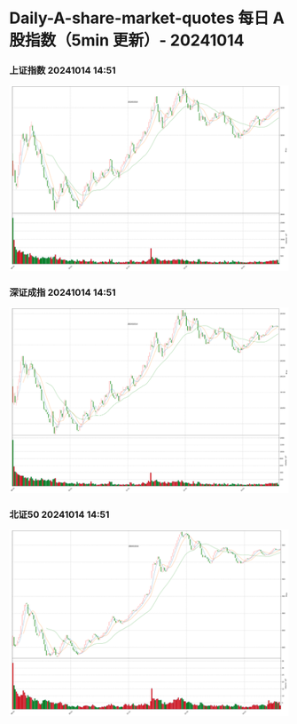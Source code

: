 
# Daily-A-share-market-quotes 每日 A 股指数（5min 更新）- 20241014

### 上证指数 20241014 14:51
![](./fig/2024/10/20241014-sh000001.png)

### 深证成指 20241014 14:51
![](./fig/2024/10/20241014-sz399001.png)

### 北证50 20241014 14:51
![](./fig/2024/10/20241014-bj899050.png)
